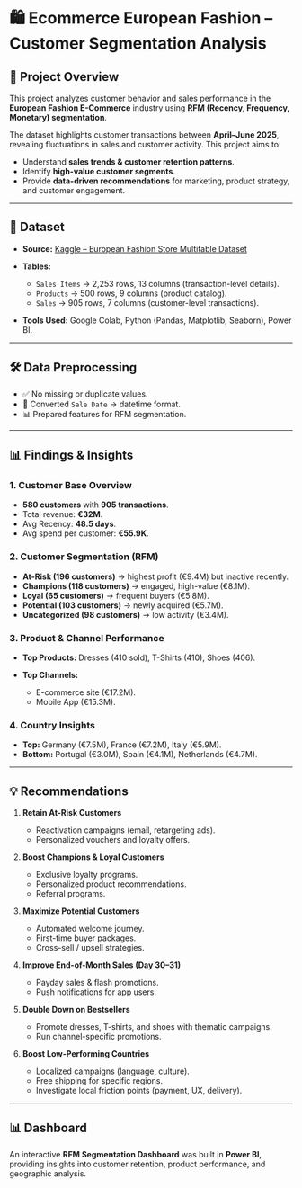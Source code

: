 # 🛍️ Ecommerce European Fashion – Customer Segmentation Analysis

## 📌 Project Overview

This project analyzes customer behavior and sales performance in the **European Fashion E-Commerce** industry using **RFM (Recency, Frequency, Monetary) segmentation**.

The dataset highlights customer transactions between **April–June 2025**, revealing fluctuations in sales and customer activity. This project aims to:

* Understand **sales trends & customer retention patterns**.
* Identify **high-value customer segments**.
* Provide **data-driven recommendations** for marketing, product strategy, and customer engagement.

---

## 📂 Dataset

* **Source:** [Kaggle – European Fashion Store Multitable Dataset](https://www.kaggle.com/datasets/joycemara/european-fashion-store-multitable-dataset/data)
* **Tables:**

  * `Sales Items` → 2,253 rows, 13 columns (transaction-level details).
  * `Products` → 500 rows, 9 columns (product catalog).
  * `Sales` → 905 rows, 7 columns (customer-level transactions).
* **Tools Used:** Google Colab, Python (Pandas, Matplotlib, Seaborn), Power BI.

---

## 🛠️ Data Preprocessing

* ✅ No missing or duplicate values.
* 🔄 Converted `Sale Date` → datetime format.
* 📊 Prepared features for RFM segmentation.

---

## 📊 Findings & Insights

### 1. Customer Base Overview

* **580 customers** with **905 transactions**.
* Total revenue: **€32M**.
* Avg Recency: **48.5 days**.
* Avg spend per customer: **€55.9K**.

### 2. Customer Segmentation (RFM)

* **At-Risk (196 customers)** → highest profit (€9.4M) but inactive recently.
* **Champions (118 customers)** → engaged, high-value (€8.1M).
* **Loyal (65 customers)** → frequent buyers (€5.8M).
* **Potential (103 customers)** → newly acquired (€5.7M).
* **Uncategorized (98 customers)** → low activity (€3.4M).

### 3. Product & Channel Performance

* **Top Products:** Dresses (410 sold), T-Shirts (410), Shoes (406).
* **Top Channels:**

  * E-commerce site (€17.2M).
  * Mobile App (€15.3M).

### 4. Country Insights

* **Top:** Germany (€7.5M), France (€7.2M), Italy (€5.9M).
* **Bottom:** Portugal (€3.0M), Spain (€4.1M), Netherlands (€4.7M).

---

## 💡 Recommendations

1. **Retain At-Risk Customers**

   * Reactivation campaigns (email, retargeting ads).
   * Personalized vouchers and loyalty offers.

2. **Boost Champions & Loyal Customers**

   * Exclusive loyalty programs.
   * Personalized product recommendations.
   * Referral programs.

3. **Maximize Potential Customers**

   * Automated welcome journey.
   * First-time buyer packages.
   * Cross-sell / upsell strategies.

4. **Improve End-of-Month Sales (Day 30–31)**

   * Payday sales & flash promotions.
   * Push notifications for app users.

5. **Double Down on Bestsellers**

   * Promote dresses, T-shirts, and shoes with thematic campaigns.
   * Run channel-specific promotions.

6. **Boost Low-Performing Countries**

   * Localized campaigns (language, culture).
   * Free shipping for specific regions.
   * Investigate local friction points (payment, UX, delivery).

---

## 📊 Dashboard

An interactive **RFM Segmentation Dashboard** was built in **Power BI**, providing insights into customer retention, product performance, and geographic analysis.
